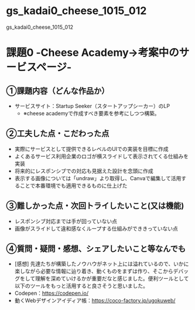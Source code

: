 # gs_kadai0_cheese_1015_012
gs_kadai0_cheese_1015_012

# 課題0 -Cheese Academy→考案中のサービスページ-

## ①課題内容（どんな作品か）
- サービスサイト：Startup Seeker（スタートアップシーカー）のLP
  - ※cheese academyで作成すべき要素を参考にしつつ構築。

## ②工夫した点・こだわった点
- 実際にサービスとして提供できるレベルのUIでの実装を目標に作成
- よくあるサービス利用企業のロゴが横スライドして表示されてくる仕組みを実装
- 将来的にレスポンシブでの対応も見据えた設計を念頭に作成
- 表示する画像については「undraw」より取得し、Canvaで編集して活用することで本番環境でも適用できるものに仕上げた

## ③難しかった点・次回トライしたいこと(又は機能)
- レスポンシブ対応までは手が回っていない点
- 画像がスライドして違和感なくループする仕組みができきっていない点

## ④質問・疑問・感想、シェアしたいこと等なんでも
- [感想] 先達たちが構築したノウハウがネット上には溢れているので、いかに楽しながら必要な情報に辿り着き、動くものをまずは作り、そこからデバッグをして理解を深めていけるかが重要だなと感じました。便利ツールとして以下のツールをもっと活用すると良さそうと思いました。
- Codepen：https://codepen.io/
- 動くWebデザインアイディア帳：https://coco-factory.jp/ugokuweb/
